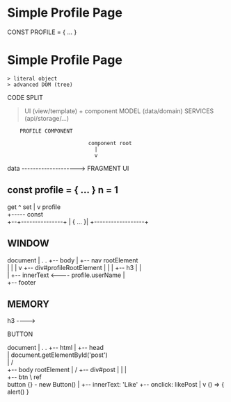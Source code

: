 # Simple Profile Page
CONST PROFILE = { ... }


# Simple Profile Page
    > literal object
    > advanced DOM (tree)


 CODE SPLIT
   > UI (view/template) + component
   > MODEL (data/domain)
   > SERVICES (api/storage/...)   




        PROFILE COMPONENT

                              component root  
                                |        
                                v
 data --------------------> FRAGMENT UI       


const profile = { ... }
n = 1
---------


get
^  set
|   v
profile
 \
  +----- const
   \
 +--+---------------+
 |           { ... }|
 +------------------+  




WINDOW
--------------------------



document
 |
 .
 .
 +-- body
      |
      +-- nav                 rootElement  
      |                        | 
      |                        v 
      +-- div#profileRootElement
      |          |
      |          +-- h3
      |              |  
      |              +-- innerText <---- profile.userName 
      |               
      +-- footer

 MEMORY
 -----------------------
 h3 ----> 



 BUTTON

 document
 |
 .
 .
 +-- html
      |
      +-- head                
      |                document.getElementById('post')      
      |                  /     
      +-- body         rootElement
            |          /
            +-- div#post
                  |
                  |
                  |           
                  +-- btn
                        \ 
                        ref
                          \
                          button {}  - new Button()
                            |
                            +-- innerText: 'Like'
                            +-- onclick: likePost
                                            |
                                            v
                                           ()  => { alert() }  
                          
